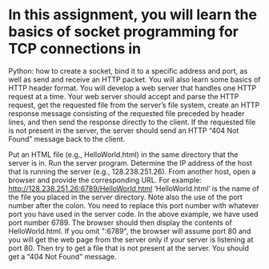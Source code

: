# In this assignment, you will learn the basics of socket programming for TCP connections in 
Python: how to create a socket, bind it to a specific address and port, as well as send and receive 
an HTTP packet. You will also learn some basics of HTTP header format. 
You will develop a web server that handles one HTTP request at a time. Your web server should 
accept and parse the HTTP request, get the requested file from the server’s file system, create an 
HTTP response message consisting of the requested file preceded by header lines, and then send 
the response directly to the client. If the requested file is not present in the server, the server should 
send an HTTP “404 Not Found” message back to the client.

Put an HTML file (e.g., HelloWorld.html) in the same directory that the server is in. Run the server 
program. Determine the IP address of the host that is running the server (e.g., 128.238.251.26). 
From another host, open a browser and provide the corresponding URL. For example: 
http://128.238.251.26:6789/HelloWorld.html 
‘HelloWorld.html’ is the name of the file you placed in the server directory. Note also the use of 
the port number after the colon. You need to replace this port number with whatever port you have 
used in the server code. In the above example, we have used port number 6789. The browser should 
then display the contents of HelloWorld.html. If you omit ":6789", the browser will assume port 
80 and you will get the web page from the server only if your server is listening at port 80. 
Then try to get a file that is not present at the server. You should get a “404 Not Found” message.
